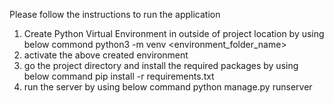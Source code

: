 Please follow the instructions to run the application
1. Create Python Virtual Environment in outside of project location by using below commond 
    python3 -m venv <environment_folder_name>
2. activate the above created environment
3. go the project directory and install the required packages by using below command
   pip install -r requirements.txt
4. run the server by using below command
    python manage.py runserver 
